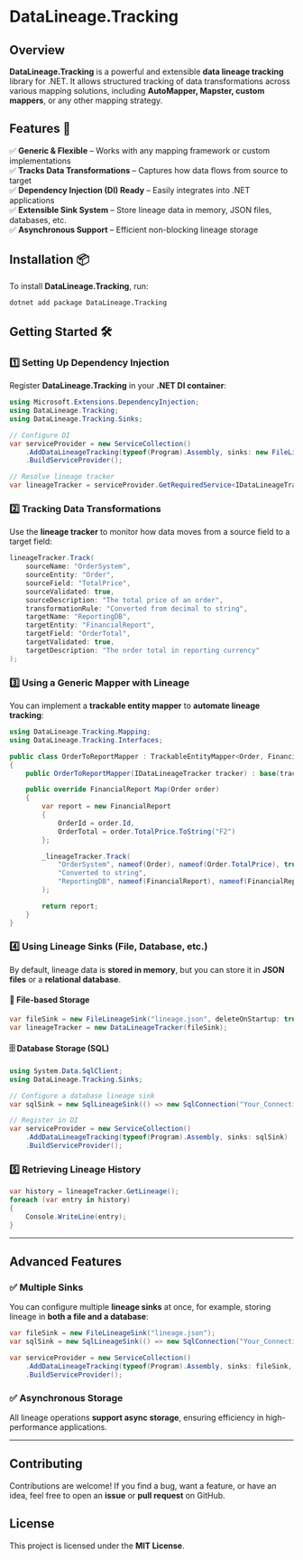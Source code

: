 # DataLineage.Tracking

## Overview

**DataLineage.Tracking** is a powerful and extensible **data lineage tracking** library for .NET. It allows structured tracking of data transformations across various mapping solutions, including **AutoMapper, Mapster, custom mappers**, or any other mapping strategy.

## Features 🚀

✅ **Generic & Flexible** – Works with any mapping framework or custom implementations  
✅ **Tracks Data Transformations** – Captures how data flows from source to target  
✅ **Dependency Injection (DI) Ready** – Easily integrates into .NET applications  
✅ **Extensible Sink System** – Store lineage data in memory, JSON files, databases, etc.  
✅ **Asynchronous Support** – Efficient non-blocking lineage storage  

## Installation 📦

To install **DataLineage.Tracking**, run:

```sh
dotnet add package DataLineage.Tracking
```

## Getting Started 🛠️

### **1️⃣ Setting Up Dependency Injection**

Register **DataLineage.Tracking** in your **.NET DI container**:

```csharp
using Microsoft.Extensions.DependencyInjection;
using DataLineage.Tracking;
using DataLineage.Tracking.Sinks;

// Configure DI
var serviceProvider = new ServiceCollection()
    .AddDataLineageTracking(typeof(Program).Assembly, sinks: new FileLineageSink("lineage.json"))
    .BuildServiceProvider();

// Resolve lineage tracker
var lineageTracker = serviceProvider.GetRequiredService<IDataLineageTracker>();
```

### **2️⃣ Tracking Data Transformations**

Use the **lineage tracker** to monitor how data moves from a source field to a target field:

```csharp
lineageTracker.Track(
    sourceName: "OrderSystem",
    sourceEntity: "Order",
    sourceField: "TotalPrice",
    sourceValidated: true,
    sourceDescription: "The total price of an order",
    transformationRule: "Converted from decimal to string",
    targetName: "ReportingDB",
    targetEntity: "FinancialReport",
    targetField: "OrderTotal",
    targetValidated: true,
    targetDescription: "The order total in reporting currency"
);
```

### **3️⃣ Using a Generic Mapper with Lineage**

You can implement a **trackable entity mapper** to **automate lineage tracking**:

```csharp
using DataLineage.Tracking.Mapping;
using DataLineage.Tracking.Interfaces;

public class OrderToReportMapper : TrackableEntityMapper<Order, FinancialReport>
{
    public OrderToReportMapper(IDataLineageTracker tracker) : base(tracker) {}

    public override FinancialReport Map(Order order)
    {
        var report = new FinancialReport
        {
            OrderId = order.Id,
            OrderTotal = order.TotalPrice.ToString("F2")
        };

        _lineageTracker.Track(
            "OrderSystem", nameof(Order), nameof(Order.TotalPrice), true, "Order price",
            "Converted to string",
            "ReportingDB", nameof(FinancialReport), nameof(FinancialReport.OrderTotal), true, "Formatted order total"
        );

        return report;
    }
}
```

### **4️⃣ Using Lineage Sinks (File, Database, etc.)**

By default, lineage data is **stored in memory**, but you can store it in **JSON files** or a **relational database**.

#### **📂 File-based Storage**

```csharp
var fileSink = new FileLineageSink("lineage.json", deleteOnStartup: true);
var lineageTracker = new DataLineageTracker(fileSink);
```

#### **🗄️ Database Storage (SQL)**

```csharp
using System.Data.SqlClient;
using DataLineage.Tracking.Sinks;

// Configure a database lineage sink
var sqlSink = new SqlLineageSink(() => new SqlConnection("Your_Connection_String"));

// Register in DI
var serviceProvider = new ServiceCollection()
    .AddDataLineageTracking(typeof(Program).Assembly, sinks: sqlSink)
    .BuildServiceProvider();
```

### **5️⃣ Retrieving Lineage History**

```csharp
var history = lineageTracker.GetLineage();
foreach (var entry in history)
{
    Console.WriteLine(entry);
}
```

---

## **Advanced Features**

### ✅ **Multiple Sinks**

You can configure multiple **lineage sinks** at once, for example, storing lineage in **both a file and a database**:

```csharp
var fileSink = new FileLineageSink("lineage.json");
var sqlSink = new SqlLineageSink(() => new SqlConnection("Your_Connection_String"));

var serviceProvider = new ServiceCollection()
    .AddDataLineageTracking(typeof(Program).Assembly, sinks: fileSink, sqlSink)
    .BuildServiceProvider();
```

### ✅ **Asynchronous Storage**

All lineage operations **support async storage**, ensuring efficiency in high-performance applications.

---

## **Contributing**

Contributions are welcome! If you find a bug, want a feature, or have an idea, feel free to open an **issue** or **pull request** on GitHub.

## **License**

This project is licensed under the **MIT License**.
